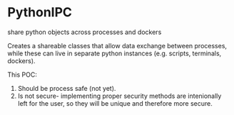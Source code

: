 # PythonIPC
share python objects across processes and dockers

Creates a shareable classes that allow data exchange between processes, while these can live in separate python instances (e.g. scripts, terminals, dockers).

This POC:
1. Should be process safe (not yet).
2. Is not secure- implementing proper security methods are intenionally left for the user, so they will be unique and therefore more secure.

